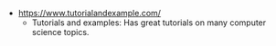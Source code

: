 

* https://www.tutorialandexample.com/
  * Tutorials and examples: Has great tutorials on many computer science topics.  
